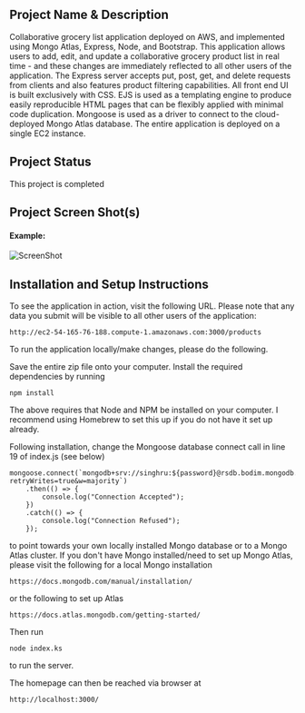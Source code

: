 ## Project Name & Description


Collaborative grocery list application deployed on AWS, and implemented using Mongo Atlas, Express, Node, and Bootstrap. This application allows users to add, edit, and update a collaborative grocery product list in real time - and these changes are immediately reflected to all other users of the application. The Express server accepts put, post, get, and delete requests from clients and also features product filtering capabilities. All front end UI is built exclusively with CSS. EJS is used as a templating engine to produce easily reproducible HTML pages that can be flexibly applied with minimal code duplication. Mongoose is used as a driver to connect to the cloud-deployed Mongo Atlas database. The entire application is deployed on a single EC2 instance.

## Project Status

This project is completed

## Project Screen Shot(s)

#### Example:   

![ScreenShot](https://raw.github.com/singhru27/Cloud-Grocery-List/main/screenshots/Home.png)

## Installation and Setup Instructions

To see the application in action, visit the following URL. Please note that any data you submit will be visible to all other users of the application:
```
http://ec2-54-165-76-188.compute-1.amazonaws.com:3000/products
```

To run the application locally/make changes, please do the following. 


Save the entire zip file onto your computer. Install the required dependencies by running 
```
npm install
```
The above requires that Node and NPM be installed on your computer. I recommend using Homebrew to set this up if you do not have it set up already. 


Following installation, change the Mongoose database connect call in line 19 of index.js (see below)

```
mongoose.connect(`mongodb+srv://singhru:${password}@rsdb.bodim.mongodb.net/Grocery?retryWrites=true&w=majority`)
    .then(() => {
        console.log("Connection Accepted");
    })
    .catch(() => {
        console.log("Connection Refused");
    });
```

 to point towards your own locally installed Mongo database or to a Mongo Atlas cluster. If you don't have Mongo installed/need to set up Mongo Atlas, please visit the following for a local Mongo installation
 ```
 https://docs.mongodb.com/manual/installation/
 ```
 
 or the following to set up Atlas
 
 ```
 https://docs.atlas.mongodb.com/getting-started/
 ```

Then run 
```
node index.ks
```
to run the server. 

The homepage can then be reached via browser at 
```
http://localhost:3000/
```